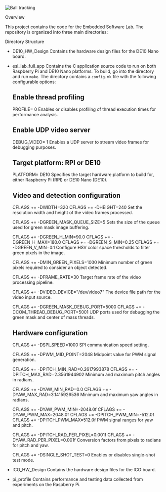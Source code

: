 ![Ball tracking](https://github.com/Belal-Elshinnawey/Embedded_Software_Lab/blob/main/ball_tracking.gif)

Overview

This project contains the code for the Embedded Software Lab. The repository is organized into three main directories:

Directory Structure

- DE10_HW_Design
  Contains the hardware design files for the DE10 Nano board.

- esl_lab_full_app
  Contains the C application source code to run on both Raspberry Pi and DE10 Nano platforms.
  To build, go into the directory and run `make`.
  The directory contains a `config.mk` file with the following configurable options:

  ## Enable thread profiling
  PROFILE= 0
  Enables or disables profiling of thread execution times for performance analysis.

  ## Enable UDP video server
  DEBUG_VIDEO= 1
  Enables a UDP server to stream video frames for debugging purposes.

  ## Target platform: RPI or DE10
  PLATFORM= DE10
  Specifies the target hardware platform to build for, either Raspberry Pi (RPI) or DE10 Nano (DE10).

  ## Video and detection configuration
  CFLAGS += -DWIDTH=320
  CFLAGS += -DHEIGHT=240
  Set the resolution width and height of the video frames processed.

  CFLAGS += -DGREEN_MASK_QUEUE_SIZE=5
  Sets the size of the queue used for green mask image buffering.

  CFLAGS += -DGREEN_H_MIN=90.0
  CFLAGS += -DGREEN_H_MAX=180.0
  CFLAGS += -DGREEN_S_MIN=0.25
  CFLAGS += -DGREEN_V_MIN=0.1
  Configure HSV color space thresholds to filter green pixels in the image.

  CFLAGS += -DMIN_GREEN_PIXELS=1000
  Minimum number of green pixels required to consider an object detected.

  CFLAGS += -DFRAME_RATE=30
  Target frame rate of the video processing pipeline.

  CFLAGS += -DVIDEO_DEVICE="/dev/video7"
  The device file path for the video input source.

  CFLAGS += -DGREEN_MASK_DEBUG_PORT=5000
  CFLAGS += -DCOM_THREAD_DEBUG_PORT=5001
  UDP ports used for debugging the green mask and center of mass threads.

  ## Hardware configuration
  CFLAGS += -DSPI_SPEED=1000
  SPI communication speed setting.

  CFLAGS += -DPWM_MID_POINT=2048
  Midpoint value for PWM signal generation.

  CFLAGS += -DPITCH_MIN_RAD=0.2617993878
  CFLAGS += -DPITCH_MAX_RAD=2.3561944902
  Minimum and maximum pitch angles in radians.

  CFLAGS += -DYAW_MIN_RAD=0.0
  CFLAGS += -DYAW_MAX_RAD=3.1415926536
  Minimum and maximum yaw angles in radians.

  CFLAGS += -DYAW_PWM_MIN=-2048.0f
  CFLAGS += -DYAW_PWM_MAX=2048.0f
  CFLAGS += -DPITCH_PWM_MIN=-512.0f
  CFLAGS += -DPITCH_PWM_MAX=512.0f
  PWM signal ranges for yaw and pitch.

  CFLAGS += -DPITCH_RAD_PER_PIXEL=0.001f
  CFLAGS += -DYAW_RAD_PER_PIXEL=0.001f
  Conversion factors from pixels to radians for pitch and yaw.

  CFLAGS += -DSINGLE_SHOT_TEST=0
  Enables or disables single-shot test mode.

- ICO_HW_Design
  Contains the hardware design files for the ICO board.

- pi_profile
  Contains performance and testing data collected from experiments on the Raspberry Pi.
